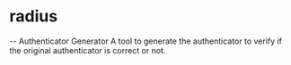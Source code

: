 # radius
  -- Authenticator Generator 
     A tool to generate the authenticator to verify if the original authenticator is correct or not.
